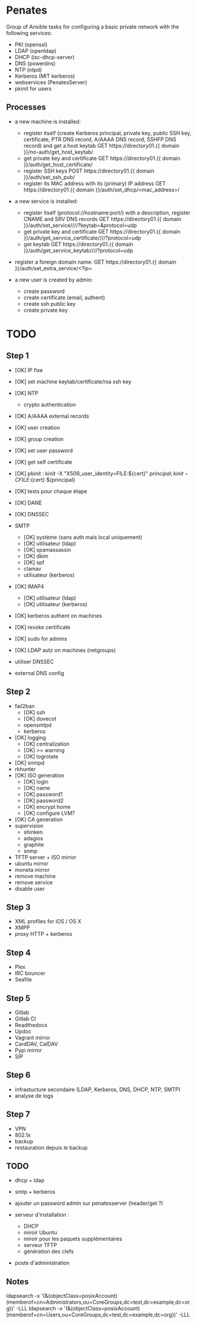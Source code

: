 Penates
=======

Group of Ansible tasks for configuring a basic private network with the following services:

  * PKI (openssl)
  * LDAP (openldap)
  * DHCP (isc-dhcp-server)
  * DNS (powerdns)
  * NTP (ntpd)
  * Kerberos (MIT kerberos)
  * webservices (PenatesServer)
  * pkinit for users

Processes
---------

  * a new machine is installed:
  
    * register itself (create Kerberos principal, private key, public SSH key, certificate, PTR DNS record, A/AAAA DNS record, SSHFP DNS record) and get a host keytab
        GET https://directory01.{{ domain }}/no-auth/get_host_keytab/<hostname>
    * get private key and certificate
        GET https://directory01.{{ domain }}/auth/get_host_certificate/
    * register SSH keys
        POST https://directory01.{{ domain }}/auth/set_ssh_pub/
    * register its MAC address with its (primary) IP address
        GET https://directory01.{{ domain }}/auth/set_dhcp/<mac_address>/

  * a new service is installed:
   
    * register itself (protocol://hostname:port/) with a description, register CNAME and SRV DNS records
        GET https://directory01.{{ domain }}/auth/set_service/<scheme>/<hostname>/<port>/?keytab=<HTTP>&protocol=udp
    * get private key and certificate
        GET https://directory01.{{ domain }}/auth/get_service_certificate/<scheme>/<hostname>/<port>/?protocol=udp
    * get keytab
        GET https://directory01.{{ domain }}/auth/get_service_keytab/<scheme>/<hostname>/<port>/?protocol=udp
    
  * register a foreign domain name:
        GET https://directory01.{{ domain }}/auth/set_extra_service/<hostname><?ip=<ip>
    
  * a new user is created by admin:
  
    * create password
    * create certificate (email, authent)
    * create ssh public key
    * create private key


TODO
====

Step 1
------

  * [OK] IP fixe
  * [OK] set machine keytab/certificate/rsa ssh key
  * [OK] NTP
    * crypto authentication
  * [OK] A/AAAA external records
  * [OK] user creation
  * [OK] group creation
  * [OK] set user password
  * [OK] get self certificate
  * [OK] pkinit : kinit -X "X509_user_identity=FILE:${cert}" ${principal}  ; kinit -C FILE:${cert} ${principal}
  * [OK] tests pour chaque étape
  * [OK] DANE
  * [OK] DNSSEC
  * SMTP
    * [OK] système (sans auth mais local uniquement)
    * [OK] utilisateur (ldap)
    * [OK] spamassassin
    * [OK] dkim
    * [OK] spf
    * clamav
    * utilisateur (kerberos)
    
  * [OK] IMAP4
    * [OK] utilisateur (ldap)
    * [OK] utilisateur (kerberos)

  * [OK] kerberos authent on machines
  * [OK] revoke certificate
  * [OK] sudo for admins
  * [OK] LDAP autz on machines (netgroups)
  * utiliser DNSSEC
  * external DNS config

Step 2
------

  * fail2ban
    * [OK] ssh
    * [OK] dovecot
    * opensmtpd
    * kerberos
  * [OK] logging
    * [OK] centralization
    * [OK] >= warning
    * [OK] logrotate
  * [OK] snmpd
  * rkhunter
  * [OK] ISO generation
    * [OK] login
    * [OK] name
    * [OK] password1
    * [OK] password2
    * [OK] encrypt home
    * [OK] configure LVM?
  * [OK] CA generation
  * supervision
    * shinken
    * adagios
    * graphite
    * snmp
  * TFTP server + ISO mirror
  * ubuntu mirror
  * moneta mirror
  * remove machine
  * remove service
  * disable user


Step 3
------

  * XML profiles for iOS / OS X
  * XMPP
  * proxy HTTP + kerberos

Step 4
------

  * Plex
  * IRC bouncer
  * Seafile

Step 5
------

  * Gitlab
  * Gitlab CI
  * Readthedocs
  * Updoc
  * Vagrant mirror
  * CardDAV, CalDAV
  * Pypi mirror
  * SIP
  
Step 6
------

  * infrastucture secondaire (LDAP, Kerberos, DNS, DHCP, NTP, SMTP)
  * analyse de logs
  
Step 7
------

  * VPN
  * 802.1x
  * backup
  * restauration depuis le backup


TODO
----

  * dhcp + ldap
  * smtp + kerberos
  * ajouter un password admin sur penatesserver (header/get ?)
  
  * serveur d'installation :
  
    * DHCP
    * miroir Ubuntu
    * miroir pour les paquets supplémentaires
    * serveur TFTP
    * génération des clefs
    
  * poste d'administration

Notes
-----

  ldapsearch -x '(&(objectClass=posixAccount)(memberof=cn=Administrators,ou=CoreGroups,dc=test,dc=example,dc=org))' -LLL
  ldapsearch -x '(&(objectClass=posixAccount)(memberof=cn=Users,ou=CoreGroups,dc=test,dc=example,dc=org))' -LLL


